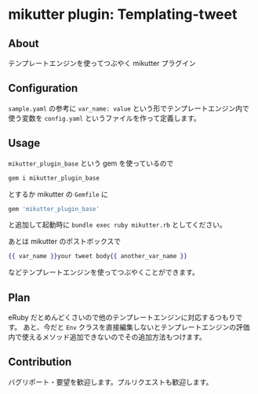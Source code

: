 # mikutter plugin: Templating-tweet

## About
テンプレートエンジンを使ってつぶやく mikutter プラグイン


## Configuration
`sample.yaml` の参考に `var_name: value` という形でテンプレートエンジン内で使う変数を `config.yaml` というファイルを作って定義します。


## Usage
`mikutter_plugin_base` という gem を使っているので
```sh
gem i mikutter_plugin_base
```
とするか mikutter の `Gemfile` に
```ruby
gem 'mikutter_plugin_base'
```
と追加して起動時に `bundle exec ruby mikutter.rb` としてください。

あとは mikutter のポストボックスで
```mustache
{{ var_name }}your tweet body{{ another_var_name }}
```
などテンプレートエンジンを使ってつぶやくことができます。


## Plan
eRuby だとめんどくさいので他のテンプレートエンジンに対応するつもりです。
あと、今だと `Env` クラスを直接編集しないとテンプレートエンジンの評価内で使えるメソッド追加できないのでその追加方法もつけます。


## Contribution
バグリポート・要望を歓迎します。プルリクエストも歓迎します。
